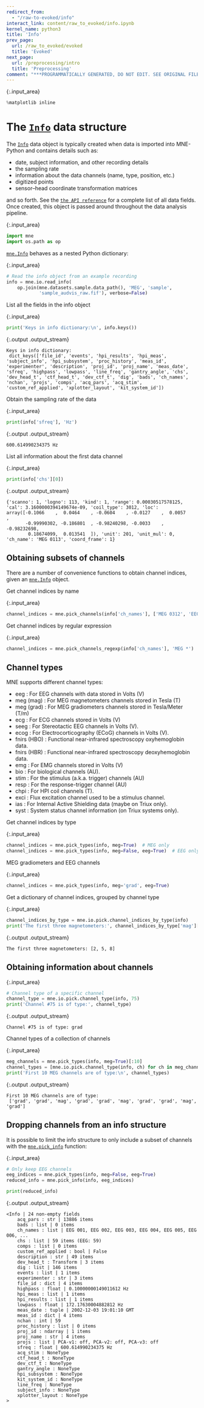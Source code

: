 ```yaml
---
redirect_from:
  - "/raw-to-evoked/info"
interact_link: content/raw_to_evoked/info.ipynb
kernel_name: python3
title: 'Info'
prev_page:
  url: /raw_to_evoked/evoked
  title: 'Evoked'
next_page:
  url: /preprocessing/intro
  title: 'Preprocessing'
comment: "***PROGRAMMATICALLY GENERATED, DO NOT EDIT. SEE ORIGINAL FILES IN /content***"
---
```




{:.input_area}
```python
%matplotlib inline
```




The [`Info`](https://martinos.org/mne/stable/generated/mne.Info.html) data structure
===========================================

The [`Info`](https://martinos.org/mne/stable/generated/mne.Info.html) data object is typically created
when data is imported into MNE-Python and contains details such as:

- date, subject information, and other recording details
- the sampling rate
- information about the data channels (name, type, position, etc.)
- digitized points
- sensor–head coordinate transformation matrices

and so forth. See the [`the API reference`](https://martinos.org/mne/stable/generated/mne.Info.html)
for a complete list of all data fields. Once created, this object is passed
around throughout the data analysis pipeline.





{:.input_area}
```python
import mne
import os.path as op
```


[`mne.Info`](https://martinos.org/mne/stable/generated/mne.Info.html) behaves as a nested Python dictionary:





{:.input_area}
```python
# Read the info object from an example recording
info = mne.io.read_info(
    op.join(mne.datasets.sample.data_path(), 'MEG', 'sample',
            'sample_audvis_raw.fif'), verbose=False)
```


List all the fields in the info object





{:.input_area}
```python
print('Keys in info dictionary:\n', info.keys())
```


{:.output .output_stream}
```
Keys in info dictionary:
 dict_keys(['file_id', 'events', 'hpi_results', 'hpi_meas', 'subject_info', 'hpi_subsystem', 'proc_history', 'meas_id', 'experimenter', 'description', 'proj_id', 'proj_name', 'meas_date', 'sfreq', 'highpass', 'lowpass', 'line_freq', 'gantry_angle', 'chs', 'dev_head_t', 'ctf_head_t', 'dev_ctf_t', 'dig', 'bads', 'ch_names', 'nchan', 'projs', 'comps', 'acq_pars', 'acq_stim', 'custom_ref_applied', 'xplotter_layout', 'kit_system_id'])

```

Obtain the sampling rate of the data





{:.input_area}
```python
print(info['sfreq'], 'Hz')
```


{:.output .output_stream}
```
600.614990234375 Hz

```

List all information about the first data channel





{:.input_area}
```python
print(info['chs'][0])
```


{:.output .output_stream}
```
{'scanno': 1, 'logno': 113, 'kind': 1, 'range': 0.00030517578125, 'cal': 3.1600000394149674e-09, 'coil_type': 3012, 'loc': array([-0.1066    ,  0.0464    , -0.0604    , -0.0127    ,  0.0057    ,
       -0.99990302, -0.186801  , -0.98240298, -0.0033    , -0.98232698,
        0.18674099,  0.013541  ]), 'unit': 201, 'unit_mul': 0, 'ch_name': 'MEG 0113', 'coord_frame': 1}

```


Obtaining subsets of channels
-----------------------------

There are a number of convenience functions to obtain channel indices, given
an [`mne.Info`](https://martinos.org/mne/stable/generated/mne.Info.html#mne.Info) object.



Get channel indices by name





{:.input_area}
```python
channel_indices = mne.pick_channels(info['ch_names'], ['MEG 0312', 'EEG 005'])
```


Get channel indices by regular expression





{:.input_area}
```python
channel_indices = mne.pick_channels_regexp(info['ch_names'], 'MEG *')
```


Channel types
-------------

MNE supports different channel types:

- eeg : For EEG channels with data stored in Volts (V)
- meg (mag) : For MEG magnetometers channels stored in Tesla (T)
- meg (grad) : For MEG gradiometers channels stored in Tesla/Meter (T/m)
- ecg : For ECG channels stored in Volts (V)
- seeg : For Stereotactic EEG channels in Volts (V).
- ecog : For Electrocorticography (ECoG) channels in Volts (V).
- fnirs (HBO) : Functional near-infrared spectroscopy oxyhemoglobin data.
- fnirs (HBR) : Functional near-infrared spectroscopy deoxyhemoglobin data.
- emg : For EMG channels stored in Volts (V)
- bio : For biological channels (AU).
- stim : For the stimulus (a.k.a. trigger) channels (AU)
- resp : For the response-trigger channel (AU)
- chpi : For HPI coil channels (T).
- exci : Flux excitation channel used to be a stimulus channel.
- ias : For Internal Active Shielding data (maybe on Triux only).
- syst : System status channel information (on Triux systems only).

Get channel indices by type





{:.input_area}
```python
channel_indices = mne.pick_types(info, meg=True)  # MEG only
channel_indices = mne.pick_types(info, meg=False, eeg=True)  # EEG only
```


MEG gradiometers and EEG channels





{:.input_area}
```python
channel_indices = mne.pick_types(info, meg='grad', eeg=True)
```


Get a dictionary of channel indices, grouped by channel type





{:.input_area}
```python
channel_indices_by_type = mne.io.pick.channel_indices_by_type(info)
print('The first three magnetometers:', channel_indices_by_type['mag'][:3])
```


{:.output .output_stream}
```
The first three magnetometers: [2, 5, 8]

```

Obtaining information about channels
------------------------------------





{:.input_area}
```python
# Channel type of a specific channel
channel_type = mne.io.pick.channel_type(info, 75)
print('Channel #75 is of type:', channel_type)
```


{:.output .output_stream}
```
Channel #75 is of type: grad

```

Channel types of a collection of channels





{:.input_area}
```python
meg_channels = mne.pick_types(info, meg=True)[:10]
channel_types = [mne.io.pick.channel_type(info, ch) for ch in meg_channels]
print('First 10 MEG channels are of type:\n', channel_types)
```


{:.output .output_stream}
```
First 10 MEG channels are of type:
 ['grad', 'grad', 'mag', 'grad', 'grad', 'mag', 'grad', 'grad', 'mag', 'grad']

```

Dropping channels from an info structure
----------------------------------------

It is possible to limit the info structure to only include a subset of
channels with the [`mne.pick_info`](https://martinos.org/mne/stable/generated/mne.pick_info.html#mne.pick_info) function:





{:.input_area}
```python
# Only keep EEG channels
eeg_indices = mne.pick_types(info, meg=False, eeg=True)
reduced_info = mne.pick_info(info, eeg_indices)

print(reduced_info)
```


{:.output .output_stream}
```
<Info | 24 non-empty fields
    acq_pars : str | 13886 items
    bads : list | 0 items
    ch_names : list | EEG 001, EEG 002, EEG 003, EEG 004, EEG 005, EEG 006, ...
    chs : list | 59 items (EEG: 59)
    comps : list | 0 items
    custom_ref_applied : bool | False
    description : str | 49 items
    dev_head_t : Transform | 3 items
    dig : list | 146 items
    events : list | 1 items
    experimenter : str | 3 items
    file_id : dict | 4 items
    highpass : float | 0.10000000149011612 Hz
    hpi_meas : list | 1 items
    hpi_results : list | 1 items
    lowpass : float | 172.17630004882812 Hz
    meas_date : tuple | 2002-12-03 19:01:10 GMT
    meas_id : dict | 4 items
    nchan : int | 59
    proc_history : list | 0 items
    proj_id : ndarray | 1 items
    proj_name : str | 4 items
    projs : list | PCA-v1: off, PCA-v2: off, PCA-v3: off
    sfreq : float | 600.614990234375 Hz
    acq_stim : NoneType
    ctf_head_t : NoneType
    dev_ctf_t : NoneType
    gantry_angle : NoneType
    hpi_subsystem : NoneType
    kit_system_id : NoneType
    line_freq : NoneType
    subject_info : NoneType
    xplotter_layout : NoneType
>

```
